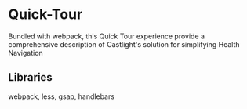 # Quick-Tour
Bundled with webpack, this Quick Tour experience provide a comprehensive description of Castlight's solution for simplifying Health Navigation

## Libraries
webpack, less, gsap, handlebars
